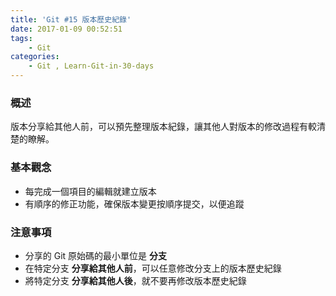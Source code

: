 ```yaml
---
title: 'Git #15 版本歷史紀錄'
date: 2017-01-09 00:52:51
tags: 
    - Git
categories:
    - Git , Learn-Git-in-30-days
---
```

### 概述
版本分享給其他人前，可以預先整理版本紀錄，讓其他人對版本的修改過程有較清楚的瞭解。

<!-- more -->

### 基本觀念
- 每完成一個項目的編輯就建立版本
- 有順序的修正功能，確保版本變更按順序提交，以便追蹤


### 注意事項
- 分享的 Git 原始碼的最小單位是 **分支**
- 在特定分支 **分享給其他人前**，可以任意修改分支上的版本歷史紀錄
- 將特定分支 **分享給其他人後**，就不要再修改版本歷史紀錄